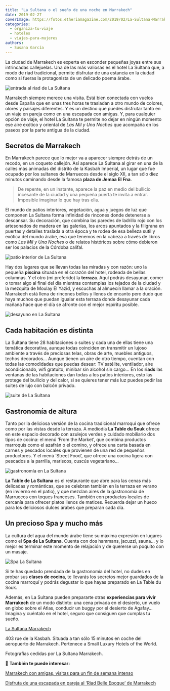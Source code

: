 ```yaml
---
title: "La Sultana o el sueño de una noche en Marrakech"
date: 2019-02-27
coverImage: https://fotos.etheriamagazine.com/2019/02/La-Sultana-Marrakech-suite.jpg
categories: 
  - organiza-tu-viaje
  - hoteles
  - viajes-para-mujeres
authors: 
  - Susana García
---
```


La ciudad de Marrakech es experta en esconder pequeñas joyas entre sus intrincadas 
callejuelas. Una de las más valiosas es el hotel La Sultana que, a modo de riad 
tradicional, permite disfrutar de una estancia en la ciudad como si fueras la 
protagonista de un delicado poema árabe. 

![entrada al riad de La Sultana](https://fotos.etheriamagazine.com/2019/02/LaSultana-Marrakech-entrada.jpg "Entrada de La Sultana.")

Marrakech siempre merece una visita. Está bien conectada con vuelos desde España que en 
unas tres horas te trasladan a otro mundo de colores, olores y paisajes diferentes. Y es 
un destino que puedes disfrutar tanto en un viaje en pareja como en una escapada con 
amigas. Y, para cualquier opción de viaje, el hotel La Sultana te permite no dejar en 
ningún momento ese aire exótico y oriental de _Las Mil y Una Noches_ que acompaña en los 
paseos por la parte antigua de la ciudad. 

## Secretos de Marrakech

En Marrakech parece que lo mejor va a aparecer siempre detrás de un recodo, en un 
coqueto callejón. Así aparece La Sultana al girar en una de la calles más animadas del 
distrito de la Kasbah Imperial, un lugar que fue ocupado por los sultanes de Marruecos 
desde el siglo XII, a tan sólo diez minutos caminando desde la famosa **plaza de Jemaa 
El Fna**. 

> De repente, en un instante, aparece la paz en medio del bullicio incesante de la ciudad 
> y una pequeña puerta te invita a entrar. Imposible imaginar lo que hay tras ella. 

El mundo de patios interiores, vegetación, agua y juegos de luz que componen La Sultana 
forma infinidad de rincones donde detenerse a descansar. Su decoración, que combina las 
paredes de ladrillo rojo con los artesonados de madera en las galerías, los arcos 
apuntados y la filigrana en puertas y detalles traslada a otra época y te rodea de esa 
belleza sutil y exótica del mundo árabe, esa que tenemos en la cabeza a través de libros 
como _Las Mil y Una Noches_ o de relatos históricos sobre cómo debieron ser los palacios 
de la Córdoba califal. 

![patio interior de La Sultana](https://fotos.etheriamagazine.com/2019/02/LaSultanaMarrakech-cena-piscina.jpg "Mesas para una cena junto a la piscina.")

Hay dos lugares que se llevan todas las miradas y con razón: uno la pequeña **piscina** 
situada en el corazón del hotel, rodeada de bellas columnas. Y el otro (mi preferido) la 
**terraza**. Aquí podrás desayunar, comer o tomar algo al final del día mientras 
contemplas los tejados de la ciudad y la mezquita de Moulay El Yazid, y escuchas al 
almuecín llamar a la oración. Marrakech está llena de rincones bellos y llenos de 
encanto pero dudo que haya muchos que puedan igualar esta terraza donde desayunar cada 
mañana hace que el día se afronte con el mejor espíritu posible. 

![desayuno en La Sultana](https://fotos.etheriamagazine.com/2019/02/La-Sultana-Marrakech-terraza.jpg "La terraza y parte del bufé de desayuno.")

## Cada habitación es distinta

La Sultana tiene 28 habitaciones o suites y cada una de ellas tiene una temática 
decorativa, aunque todas coinciden en transmitir un lujoso ambiente a través de 
preciosas telas, obras de arte, muebles antiguos, techos decorados... Aunque tienen un 
aire de otro tiempo, cuentan con todas las comodidades que puedas desear: TV satélite, 
ventilador, aire acondicionado, wifi gratuito, minibar sin alcohol sin cargo… En los 
**riads** las ventanas de las habitaciones dan todas a los patios interiores, esto las 
protege del bullicio y del calor, si se quieres tener más luz puedes pedir las suites de 
lujo con balcón privado. 

![suite de La Sultana](https://fotos.etheriamagazine.com/2019/02/La-Sultana-Marrakech-suite.jpg "Una de las suites de La Sultana.")

## Gastronomía de altura

Tanto por la deliciosa versión de la cocina tradicional marroquí que ofrece como por las 
vistas desde la terraza. A mediodía **La Table du Souk** ofrece en este espacio decorado 
con azulejos verdes y cuidado mobiliario dos tipos de cocina: el menú ‘From the Market’, 
que combina productos marroquís como el azafrán o el comino, y ofrece una carta basada 
en carnes y pescados locales que provienen de una red de pequeños productores. Y el menú 
‘Street Food’, que ofrece una cocina ligera con pescados a la parrilla, mariscos, cuscús 
vegetariano… 

![gastronomía en La Sultana](https://fotos.etheriamagazine.com/2019/02/La-Sultana-gastro.jpg "La gastronomía del hotel es un aliciente más para alojarse en él.")

**La Table de La Sultana** es el restaurante que abre para las cenas más delicadas y 
románticas, que se celebran también en la terraza en verano (en invierno en el patio), y 
que mezclan aires de la gastronomía de Marruecos con toques franceses. También con 
productos locales de cercanía para ofrecer platos llenos de matices. Recuerda dejar un 
hueco para los deliciosos dulces árabes que preparan cada día. 

## Un precioso Spa y mucho más

La cultura del agua del mundo árabe tiene su máxima expresión en lugares como el **Spa 
de La Sultana**. Cuenta con dos hammans, jacuzzi, sauna… y lo mejor es terminar este 
momento de relajación y de quererse un poquito con un masaje. 

![Spa La Sultana](https://fotos.etheriamagazine.com/2019/02/La-Sultana-Marrakech-Spa.jpg "Spa La Sultana.")

Si te has quedado prendada de la gastronomía del hotel, no dudes en probar sus **clases 
de cocina**, te llevarás los secretos mejor guardados de la cocina marroquí y podrás 
degustar lo que hayas preparado en La Table du Souk. 

Además, en La Sultana pueden prepararte otras **experiencias para vivir Marrakech** de 
un modo distinto: una cena privada en el desierto, un vuelo en globo sobre el Atlas, 
conducir un buggy por el desierto de Agafay… Imagina y cuéntalo en el hotel, seguro que 
consiguen que cumplas tu sueño. 

[La Sultana Marrakech](https://www.lasultanahotels.com/marrakech) 

403 rue de la Kasbah. Situada a tan sólo 15 minutos en coche del aeropuerto de 
Marrakech. Pertenece a Small Luxury Hotels of the World. 

Fotografías cedidas por La Sultana Marrakech. 

📍 **También te puede interesar:** 

[Marrakech con amigas, visitas para un fin de semana 
intenso](https://etheriamagazine.com/2018/12/27/viaje-de-amigas-a-marrakech/) 

[Disfruta de una escapada en pareja al ‘Riad Belle Epoque’ de 
Marrakech](https://etheriamagazine.com/2019/10/15/escapada-hotel-romantico-marrakech-riad-belle-epoque/)
